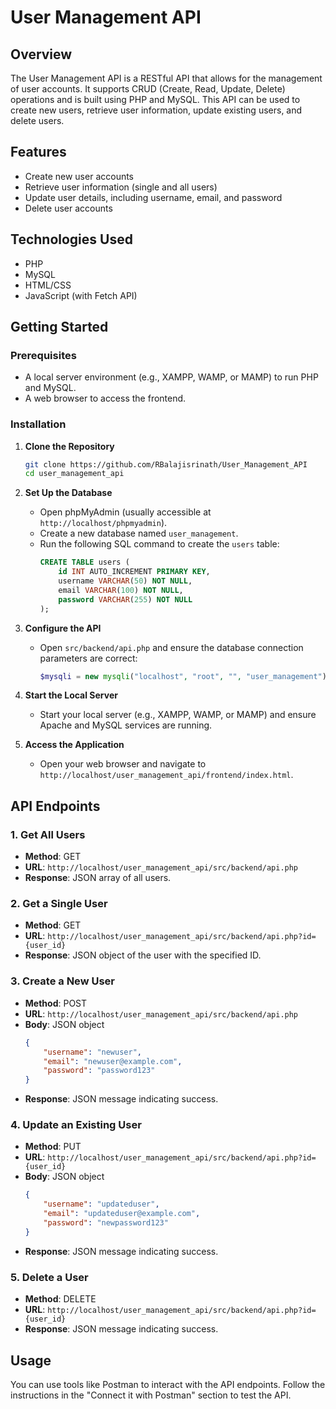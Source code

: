 # User Management API

## Overview
The User Management API is a RESTful API that allows for the management of user accounts. It supports CRUD (Create, Read, Update, Delete) operations and is built using PHP and MySQL. This API can be used to create new users, retrieve user information, update existing users, and delete users.

## Features
- Create new user accounts
- Retrieve user information (single and all users)
- Update user details, including username, email, and password
- Delete user accounts

## Technologies Used
- PHP
- MySQL
- HTML/CSS
- JavaScript (with Fetch API)

## Getting Started

### Prerequisites
- A local server environment (e.g., XAMPP, WAMP, or MAMP) to run PHP and MySQL.
- A web browser to access the frontend.

### Installation

1. **Clone the Repository**
   ```bash
   git clone https://github.com/RBalajisrinath/User_Management_API
   cd user_management_api
   ```

2. **Set Up the Database**
   - Open phpMyAdmin (usually accessible at `http://localhost/phpmyadmin`).
   - Create a new database named `user_management`.
   - Run the following SQL command to create the `users` table:
     ```sql
     CREATE TABLE users (
         id INT AUTO_INCREMENT PRIMARY KEY,
         username VARCHAR(50) NOT NULL,
         email VARCHAR(100) NOT NULL,
         password VARCHAR(255) NOT NULL
     );
     ```

3. **Configure the API**
   - Open `src/backend/api.php` and ensure the database connection parameters are correct:
     ```php
     $mysqli = new mysqli("localhost", "root", "", "user_management");
     ```

4. **Start the Local Server**
   - Start your local server (e.g., XAMPP, WAMP, or MAMP) and ensure Apache and MySQL services are running.

5. **Access the Application**
   - Open your web browser and navigate to `http://localhost/user_management_api/frontend/index.html`.

## API Endpoints

### 1. Get All Users
- **Method**: GET
- **URL**: `http://localhost/user_management_api/src/backend/api.php`
- **Response**: JSON array of all users.

### 2. Get a Single User
- **Method**: GET
- **URL**: `http://localhost/user_management_api/src/backend/api.php?id={user_id}`
- **Response**: JSON object of the user with the specified ID.

### 3. Create a New User
- **Method**: POST
- **URL**: `http://localhost/user_management_api/src/backend/api.php`
- **Body**: JSON object
  ```json
  {
      "username": "newuser",
      "email": "newuser@example.com",
      "password": "password123"
  }
  ```
- **Response**: JSON message indicating success.

### 4. Update an Existing User
- **Method**: PUT
- **URL**: `http://localhost/user_management_api/src/backend/api.php?id={user_id}`
- **Body**: JSON object
  ```json
  {
      "username": "updateduser",
      "email": "updateduser@example.com",
      "password": "newpassword123"
  }
  ```
- **Response**: JSON message indicating success.

### 5. Delete a User
- **Method**: DELETE
- **URL**: `http://localhost/user_management_api/src/backend/api.php?id={user_id}`
- **Response**: JSON message indicating success.

## Usage
You can use tools like Postman to interact with the API endpoints. Follow the instructions in the "Connect it with Postman" section to test the API.

